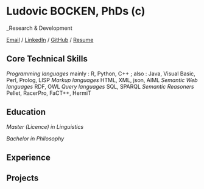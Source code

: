 # Ludovic BOCKEN, PhDs (c)

_Research & Development

[Email](mailto:lbocken@gmail.com) / [LinkedIn](https://www.linkedin.com/in/ludovicbocken/) / [GitHub](https://github.com/lbocken) / [Resume](https://lbocken.github.io/resume/)

## Core Technical Skills

*Programming languages* mainly : R, Python, C++ ; also : Java, Visual Basic, Perl, Prolog, LISP
*Markup languages* HTML, XML, json, AIML
*Semantic Web languages* RDF, OWL
*Query languages* SQL, SPARQL
*Semantic Reasoners* Pellet, RacerPro, FaCT++, HermiT
    
## Education
*Master (Licence) in Linguistics*

*Bachelor in Philosophy*

## Experience

## Projects
